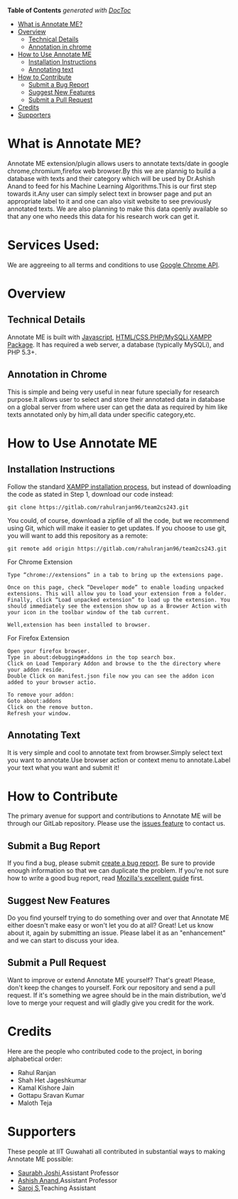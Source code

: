 <!-- START doctoc generated TOC please keep comment here to allow auto update -->
<!-- DON'T EDIT THIS SECTION, INSTEAD RE-RUN doctoc TO UPDATE -->
**Table of Contents**  *generated with [DocToc](https://github.com/thlorenz/doctoc)*

- [What is Annotate ME?](#what-is-annotate-me)
- [Overview](#overview)
  - [Technical Details](#technical-details)
  - [Annotation in chrome](#annotation-in-chrome)
- [How to Use Annotate ME](#how-to-use-annotate-me)
  - [Installation Instructions](#installation-instructions)
  - [Annotating text](#reading-annotating-and-writing)
- [How to Contribute](#how-to-contribute)
  - [Submit a Bug Report](#submit-a-bug-report)
  - [Suggest New Features](#suggest-new-features)
  - [Submit a Pull Request](#submit-a-pull-request)
- [Credits](#credits)
- [Supporters](#supporters)

<!-- END doctoc generated TOC please keep comment here to allow auto update -->

# What is Annotate ME?
Annotate ME extension/plugin allows users to annotate texts/date in google chrome,chromium,firefox web browser.By this we are plannig to build a database with texts and their category which will be used by Dr.Ashish Anand to feed for his Machine Learning Algorithms.This is our first step towards it.Any user can simply select text in browser page and put an appropriate label to it and one can also visit website to see previously annotated texts. We are also planning to make this data openly available so that any one who needs this data for his research work can get it.

# Services Used:
We are aggreeing to all terms and conditions to use [Google Chrome API](https://developers.google.com/terms/).

# Overview
## Technical Details
Annotate ME is built with [Javascript](https://www.javascript.com/), [HTML/CSS](https://developer.mozilla.org/en/docs/Web/Guide/HTML),[PHP/MySQLi](http://php.net/),[XAMPP Package](https://www.apachefriends.org/index.html). It has required a web server, a database (typically MySQLi), and PHP 5.3+.

## Annotation in Chrome
This is simple and being very useful in near future specially for research purpose.It allows user to select and store their annotated data in database on a global server from where user can get the data as required by him like texts annotated only by him,all data under specific category,etc.

# How to Use Annotate ME

## Installation Instructions

Follow the standard [XAMPP installation process](https://www.apachefriends.org/download.html), but instead of downloading the code as stated in Step 1, download our code instead:

```
git clone https://gitlab.com/rahulranjan96/team2cs243.git
```

You could, of course, download a zipfile of all the code, but we recommend using Git, which will make it easier to get updates. If you choose to use git, you will want to add this repository as a remote:

```
git remote add origin https://gitlab.com/rahulranjan96/team2cs243.git
```
For Chrome Extension
```
Type “chrome://extensions” in a tab to bring up the extensions page.

Once on this page, check “Developer mode” to enable loading unpacked extensions. This will allow you to load your extension from a folder. Finally, click “Load unpacked extension” to load up the extension. You should immediately see the extension show up as a Browser Action with your icon in the toolbar window of the tab current.

Well,extension has been installed to browser.
```
For Firefox Extension
```
Open your firefox browser.
Type in about:debugging#addons in the top search box.
Click on Load Temporary Addon and browse to the the directory where your addon reside.
Double Click on manifest.json file now you can see the addon icon added to your browser actio.

To remove your addon:
Goto about:addons
Click on the remove button.
Refresh your window.
```

## Annotating Text
It is very simple and cool to annotate text from browser.Simply select text you want to annotate.Use browser action or context menu to annotate.Label your text what you want and submit it!

# How to Contribute
The primary avenue for support and contributions to Annotate ME will be through our GitLab repository. Please use the [issues feature](https://gitlab.com/rahulranjan96/team2cs243/issues) to contact us.


## Submit a Bug Report
If you find a bug, please submit [create a bug report](https://gitlab.com/rahulranjan96/team2cs243/issues/new). Be sure to provide enough information so that we can duplicate the problem. If you're not sure how to write a good bug report, read [Mozilla's excellent guide](https://developer.mozilla.org/en-US/docs/Mozilla/QA/Bug_writing_guidelines) first.

## Suggest New Features
Do you find yourself trying to do something over and over that Annotate ME either doesn't make easy or won't let you do at all? Great! Let us know about it, again by submitting an issue. Please label it as an "enhancement" and we can start to discuss your idea.

## Submit a Pull Request
Want to improve or extend Annotate ME yourself? That's great! Please, don't keep the changes to yourself. Fork our repository and send a pull request. If it's something we agree should be in the main distribution, we'd love to merge your request and will gladly give you credit for the work.

# Credits
Here are the people who contributed code to the project, in boring alphabetical order:

* Rahul Ranjan
* Shah Het Jageshkumar
* Kamal Kishore Jain
* Gottapu Sravan Kumar
* Maloth Teja

# Supporters
These people at IIT Guwahati all contributed in substantial ways to making Annotate ME possible:
* [Saurabh Joshi](http://jatinga.iitg.ernet.in/~sbjoshi/),Assistant Professor
* [Ashish Anand](http://www.iitg.ernet.in/anand.ashish/),Assistant Professor
* [Saroj S](),Teaching Assistant

